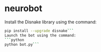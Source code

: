 # neurobot
Install the Disnake library using the command:
```bash
pip install --upgrade disnake```
Launch the bot using the command:
```python
python bot.py```
